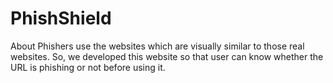 # PhishShield
About Phishers use the websites which are visually similar to those real websites. So, we developed this website so that user can know whether the URL is phishing or not before using it. 
